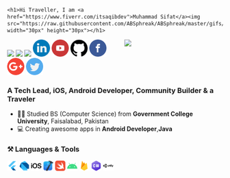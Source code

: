     <h1>Hi Traveller, I am <a href="https://www.fiverr.com/itsaqibdev">Muhammad Sifat</a><img src="https://raw.githubusercontent.com/ABSphreak/ABSphreak/master/gifs/Hi.gif" width="30px" height="30px"></h1>
<img align='right' src="https://avatars.githubusercontent.com/u/170700705?s=400&u=c483dc8f1aaa3a8f89d46a4b459064ec35ee946a&v=4" width="230" />
<a href="https://www.fiverr.com/itsaqibdev"><img src="https://freelogopng.com/images/all_img/1656739257fiverr-logo-transparent.png" width="40" /></a>
<a href="https://wa.link/yks0k7"><img src="https://seeklogo.com/images/W/whatsapp-logo-33F6A82887-seeklogo.com.png" width="40" /></a>
<a href="https://www.instagram.com/i___am___saqib"><img src="https://png.pngtree.com/png-vector/20221018/ourmid/pngtree-instagram-social-platform-icon-png-image_6315976.png" width="40" /></a>
<a href="https://www.linkedin.com/in/iTMaster228"><img src="https://raw.githubusercontent.com/iTMaster228/iTMaster228/main/logos/linkedin.png" width="40" /></a>
<a href="https://youtube.com/@pakflutterdev"><img src="https://raw.githubusercontent.com/iTMaster228/iTMaster228/main/logos/youtube-logo.png" width="40" /></a>
<a href="https://github.com/sifatdeveloper"><img src="https://raw.githubusercontent.com/iTMaster228/iTMaster228/main/logos/github-logo.png" width="40" /></a>
<a href="https://www.facebook.com/itmasterofficial/"><img src="https://raw.githubusercontent.com/iTMaster228/iTMaster228/main/logos/facebook.png" width="40" /></a>
<a href="mailto:sifatrasheed174@gmail.com"><img src="https://raw.githubusercontent.com/iTMaster228/iTMaster228/main/logos/google-plus.png" width="40" /></a>
<a href="https://twitter.com/iTMaster228"><img src="https://raw.githubusercontent.com/iTMaster228/iTMaster228/main/logos/twitter.png" width="40" /></a>

### A Tech Lead, iOS, Android Developer, Community Builder & a Traveler
- 🙋‍♂️ Studied BS (Computer Science) from <b>Government College University</b>, Faisalabad, Pakistan
- 💻 Creating awesome apps in <b>Android Developer</b>,<b>Java</b>

### ⚒️ Languages & Tools

<code><img width=24px src="https://raw.githubusercontent.com/github/explore/80688e429a7d4ef2fca1e82350fe8e3517d3494d/topics/flutter/flutter.png"></code>
<code><img width=24px src="https://raw.githubusercontent.com/github/explore/80688e429a7d4ef2fca1e82350fe8e3517d3494d/topics/dart/dart.png"></code>
<code><img width=24px src="https://raw.githubusercontent.com/github/explore/80688e429a7d4ef2fca1e82350fe8e3517d3494d/topics/ios/ios.png"></code>
<code><img width=24px src="https://raw.githubusercontent.com/github/explore/80688e429a7d4ef2fca1e82350fe8e3517d3494d/topics/xcode/xcode.png"></code>
<code><img width=24px src="https://raw.githubusercontent.com/github/explore/80688e429a7d4ef2fca1e82350fe8e3517d3494d/topics/swift/swift.png"></code>
<code><img width=24px src="https://raw.githubusercontent.com/github/explore/80688e429a7d4ef2fca1e82350fe8e3517d3494d/topics/android/android.png"></code>
<code><img width=24px src="https://raw.githubusercontent.com/github/explore/80688e429a7d4ef2fca1e82350fe8e3517d3494d/topics/firebase/firebase.png"></code>
<code><img width=24px src="https://raw.githubusercontent.com/github/explore/80688e429a7d4ef2fca1e82350fe8e3517d3494d/topics/csharp/csharp.png"></code>
<code><img width=24px src="https://raw.githubusercontent.com/github/explore/80688e429a7d4ef2fca1e82350fe8e3517d3494d/topics/unity/unity.png"></code>




    
